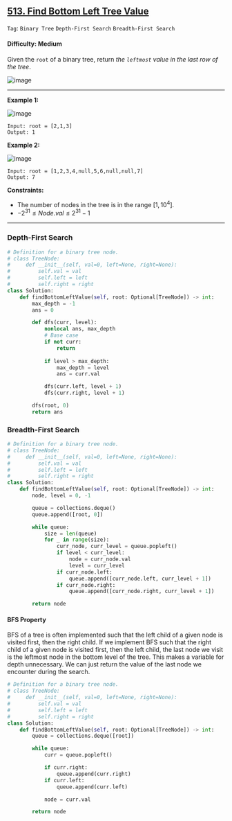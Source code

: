 ## [513. Find Bottom Left Tree Value](https://leetcode.com/problems/find-bottom-left-tree-value)

```Tag```: ```Binary Tree``` ```Depth-First Search``` ```Breadth-First Search```

#### Difficulty: Medium

Given the ```root``` of a binary tree, return _the ```leftmost``` value in the last row of the tree_.

![image](https://github.com/quananhle/Python/assets/35042430/ebd50a6a-ccef-47e5-bb2c-1ffb36d704d3)

---

__Example 1:__

![image](https://assets.leetcode.com/uploads/2020/12/14/tree1.jpg)
```
Input: root = [2,1,3]
Output: 1
```

__Example 2:__

![image](https://assets.leetcode.com/uploads/2020/12/14/tree2.jpg)
```
Input: root = [1,2,3,4,null,5,6,null,null,7]
Output: 7
```

__Constraints:__

- The number of nodes in the tree is in the range $[1, 10^4]$.
- $-2^{31} \le Node.val \le 2^{31} - 1$

---

### Depth-First Search

```Python
# Definition for a binary tree node.
# class TreeNode:
#     def __init__(self, val=0, left=None, right=None):
#         self.val = val
#         self.left = left
#         self.right = right
class Solution:
    def findBottomLeftValue(self, root: Optional[TreeNode]) -> int:
        max_depth = -1
        ans = 0

        def dfs(curr, level):
            nonlocal ans, max_depth
            # Base case
            if not curr:
                return
            
            if level > max_depth:
                max_depth = level
                ans = curr.val

            dfs(curr.left, level + 1)
            dfs(curr.right, level + 1)

        dfs(root, 0)
        return ans
```

### Breadth-First Search

```Python
# Definition for a binary tree node.
# class TreeNode:
#     def __init__(self, val=0, left=None, right=None):
#         self.val = val
#         self.left = left
#         self.right = right
class Solution:
    def findBottomLeftValue(self, root: Optional[TreeNode]) -> int:
        node, level = 0, -1

        queue = collections.deque()
        queue.append([root, 0])

        while queue:
            size = len(queue)
            for _ in range(size):
                curr_node, curr_level = queue.popleft()
                if level < curr_level:
                    node = curr_node.val
                    level = curr_level
                if curr_node.left:
                    queue.append([curr_node.left, curr_level + 1])
                if curr_node.right:
                    queue.append([curr_node.right, curr_level + 1])

        return node
```

#### BFS Property

BFS of a tree is often implemented such that the left child of a given node is visited first, then the right child. If we implement BFS such that the right child of a given node is visited first, then the left child, the last node we visit is the leftmost node in the bottom level of the tree. This makes a variable for depth unnecessary. We can just return the value of the last node we encounter during the search.

```Python
# Definition for a binary tree node.
# class TreeNode:
#     def __init__(self, val=0, left=None, right=None):
#         self.val = val
#         self.left = left
#         self.right = right
class Solution:
    def findBottomLeftValue(self, root: Optional[TreeNode]) -> int:
        queue = collections.deque([root])

        while queue:
            curr = queue.popleft()

            if curr.right:
                queue.append(curr.right)
            if curr.left:
                queue.append(curr.left)

            node = curr.val

        return node
```
